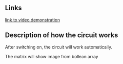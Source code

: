 ## Links
[link to video demonstration](https://drive.google.com/file/d/10zva7obr7ckAzVvODpOrvANwAX47uM6C/view?usp=sharing)

## Description of how the circuit works
After switching on, the circuit will work automatically.

The matrix will show image from bollean array
